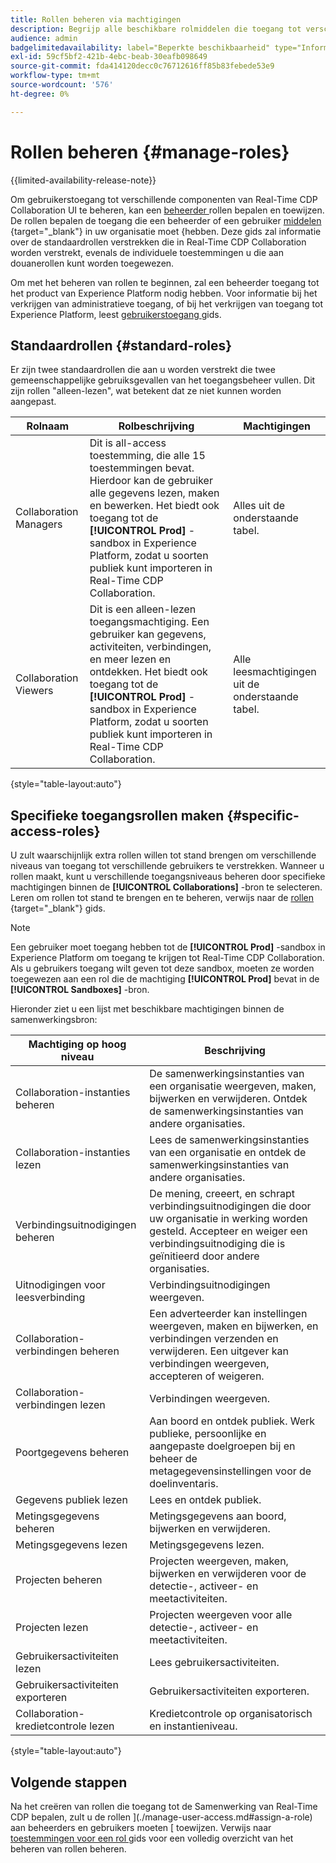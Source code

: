 ```yaml
---
title: Rollen beheren via machtigingen
description: Begrijp alle beschikbare rolmiddelen die toegang tot verschillende componenten binnen Real-Time CDP Collaboration UI verlenen.
audience: admin
badgelimitedavailability: label="Beperkte beschikbaarheid" type="Informative" url="https://helpx.adobe.com/legal/product-descriptions/real-time-customer-data-platform-collaboration.html newtab=true"
exl-id: 59cf5bf2-421b-4ebc-beab-30eafb098649
source-git-commit: fda414120decc0c76712616ff85b83febede53e9
workflow-type: tm+mt
source-wordcount: '576'
ht-degree: 0%

---
```


# Rollen beheren {#manage-roles}

{{limited-availability-release-note}}

Om gebruikerstoegang tot verschillende componenten van Real-Time CDP Collaboration UI te beheren, kan een [ beheerder ](./manage-user-access.md#system-admin-gain-access) rollen bepalen en toewijzen. De rollen bepalen de toegang die een beheerder of een gebruiker [ middelen ](https://experienceleague.adobe.com/en/docs/experience-platform/access-control/home#permissions){target="_blank"} in uw organisatie moet {hebben. Deze gids zal informatie over de standaardrollen verstrekken die in Real-Time CDP Collaboration worden verstrekt, evenals de individuele toestemmingen u die aan douanerollen kunt worden toegewezen.

Om met het beheren van rollen te beginnen, zal een beheerder toegang tot het product van Experience Platform nodig hebben. Voor informatie bij het verkrijgen van administratieve toegang, of bij het verkrijgen van toegang tot Experience Platform, leest [ gebruikerstoegang ](./manage-user-access.md#manage-user-access-through-permissions) gids.

## Standaardrollen {#standard-roles}

Er zijn twee standaardrollen die aan u worden verstrekt die twee gemeenschappelijke gebruiksgevallen van het toegangsbeheer vullen. Dit zijn rollen &quot;alleen-lezen&quot;, wat betekent dat ze niet kunnen worden aangepast.

| Rolnaam | Rolbeschrijving | Machtigingen |
| --- | --- | --- | 
| Collaboration Managers | Dit is all-access toestemming, die alle 15 toestemmingen bevat. Hierdoor kan de gebruiker alle gegevens lezen, maken en bewerken. Het biedt ook toegang tot de **[!UICONTROL Prod]** -sandbox in Experience Platform, zodat u soorten publiek kunt importeren in Real-Time CDP Collaboration. | Alles uit de onderstaande tabel. |
| Collaboration Viewers | Dit is een alleen-lezen toegangsmachtiging. Een gebruiker kan gegevens, activiteiten, verbindingen, en meer lezen en ontdekken. Het biedt ook toegang tot de **[!UICONTROL Prod]** -sandbox in Experience Platform, zodat u soorten publiek kunt importeren in Real-Time CDP Collaboration. | Alle leesmachtigingen uit de onderstaande tabel. |

{style="table-layout:auto"}

## Specifieke toegangsrollen maken {#specific-access-roles}

U zult waarschijnlijk extra rollen willen tot stand brengen om verschillende niveaus van toegang tot verschillende gebruikers te verstrekken. Wanneer u rollen maakt, kunt u verschillende toegangsniveaus beheren door specifieke machtigingen binnen de **[!UICONTROL Collaborations]** -bron te selecteren. Leren om rollen tot stand te brengen en te beheren, verwijs naar de [ rollen ](https://experienceleague.adobe.com/en/docs/experience-platform/access-control/abac/permissions-ui/roles#create-new-role){target="_blank"} gids.

>[!NOTE]
> Een gebruiker moet toegang hebben tot de **[!UICONTROL Prod]** -sandbox in Experience Platform om toegang te krijgen tot Real-Time CDP Collaboration. Als u gebruikers toegang wilt geven tot deze sandbox, moeten ze worden toegewezen aan een rol die de machtiging **[!UICONTROL Prod]** bevat in de **[!UICONTROL Sandboxes]** -bron.

Hieronder ziet u een lijst met beschikbare machtigingen binnen de samenwerkingsbron:

| Machtiging op hoog niveau | Beschrijving |
| --- | --- |
| Collaboration-instanties beheren | De samenwerkingsinstanties van een organisatie weergeven, maken, bijwerken en verwijderen. Ontdek de samenwerkingsinstanties van andere organisaties. |
| Collaboration-instanties lezen | Lees de samenwerkingsinstanties van een organisatie en ontdek de samenwerkingsinstanties van andere organisaties. |
| Verbindingsuitnodigingen beheren | De mening, creeert, en schrapt verbindingsuitnodigingen die door uw organisatie in werking worden gesteld. Accepteer en weiger een verbindingsuitnodiging die is geïnitieerd door andere organisaties. |
| Uitnodigingen voor leesverbinding | Verbindingsuitnodigingen weergeven. |
| Collaboration-verbindingen beheren | Een adverteerder kan instellingen weergeven, maken en bijwerken, en verbindingen verzenden en verwijderen. Een uitgever kan verbindingen weergeven, accepteren of weigeren. |
| Collaboration-verbindingen lezen | Verbindingen weergeven. |
| Poortgegevens beheren | Aan boord en ontdek publiek. Werk publieke, persoonlijke en aangepaste doelgroepen bij en beheer de metagegevensinstellingen voor de doelinventaris. |
| Gegevens publiek lezen | Lees en ontdek publiek. |
| Metingsgegevens beheren | Metingsgegevens aan boord, bijwerken en verwijderen. |
| Metingsgegevens lezen | Metingsgegevens lezen. |
| Projecten beheren | Projecten weergeven, maken, bijwerken en verwijderen voor de detectie-, activeer- en meetactiviteiten. |
| Projecten lezen | Projecten weergeven voor alle detectie-, activeer- en meetactiviteiten. |
| Gebruikersactiviteiten lezen | Lees gebruikersactiviteiten. |
| Gebruikersactiviteiten exporteren | Gebruikersactiviteiten exporteren. |
| Collaboration-kredietcontrole lezen | Kredietcontrole op organisatorisch en instantieniveau. |

{style="table-layout:auto"}

## Volgende stappen

Na het creëren van rollen die toegang tot de Samenwerking van Real-Time CDP bepalen, zult u de rollen ](./manage-user-access.md#assign-a-role) aan beheerders en gebruikers moeten [ toewijzen. Verwijs naar [ toestemmingen voor een rol ](https://experienceleague.adobe.com/en/docs/experience-platform/access-control/abac/permissions-ui/permissions) gids voor een volledig overzicht van het beheren van rollen beheren.
